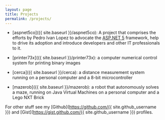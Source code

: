 ```yaml
---
layout: page
title: Projects
permalink: /projects/
---
```


- [aspnet5co]({{ site.baseurl }}/aspnet5co): A project that comprises the
  efforts by Pedro Ivan Lopez to advocate the [ASP.NET 5](http://www.asp.net/vnext)
  framework, help to drive its adoption and introduce developers and other IT
  professionals to it.

- [printer73x]({{ site.baseurl }}/printer73x): a computer numerical control
  system for printing binary images

- [cerca]({{ site.baseurl }}/cerca): a distance measurement system running on a
  personal computer and a 8-bit microcontroller

- [mazerob]({{ site.baseurl }}/mazerob): a robot that autonomously solves a
  maze, running on Java Virtual Machines on a personal computer and a Lego NXT
  Brick

For other stuff see my [Github](https://github.com/{{ site.github_username }})
and [Gist](https://gist.github.com/{{ site.github_username }}) profiles.
